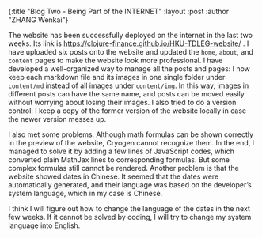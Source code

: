 {:title  "Blog Two - Being Part of the INTERNET"
 :layout :post
 :author "ZHANG Wenkai"}

The website has been successfully deployed on the internet in the last two weeks. Its link is https://clojure-finance.github.io/HKU-TDLEG-website/ . I have uploaded six posts onto the website and updated the ```home```, ```about```, and ```content``` pages to make the website look more professional. I have developed a well-organized way to manage all the posts and pages: I now keep each markdown file and its images in one single folder under ```content/md``` instead of all images under ```content/img```. In this way, images in different posts can have the same name, and posts can be moved easily without worrying about losing their images. I also tried to do a version control: I keep a copy of the former version of the website locally in case the newer version messes up.

I also met some problems. Although math formulas can be shown correctly in the preview of the website, Cryogen cannot recognize them. In the end, I managed to solve it by adding a few lines of JavaScript codes, which converted plain MathJax lines to corresponding formulas. But some complex formulas still cannot be rendered. Another problem is that the website showed dates in Chinese. It seemed that the dates were automatically generated, and their language was based on the developer’s system language, which in my case is Chinese.

I think I will figure out how to change the language of the dates in the next few weeks. If it cannot be solved by coding, I will try to change my system language into English.
